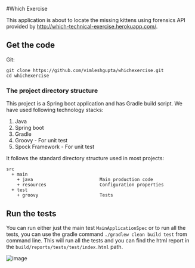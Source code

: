 #Which Exercise


This application is about to locate the missing kittens using forensics API provided by http://which-technical-exercise.herokuapp.com/.

## Get the code

Git:

    git clone https://github.com/vimleshgupta/whichexercise.git
    cd whichexercise
    
### The project directory structure
This project is a Spring boot application and has Gradle build script. We have used following technology stacks:
1. Java
2. Spring boot
3. Gradle
4. Groovy - For unit test
5. Spock Framework - For unit test

It follows the standard directory structure used in most projects:
```Gherkin
src
  + main
    + java                         Main production code
    + resources                    Configuration properties
  + test
    + groovy                       Tests
```


## Run the tests
You can run either just the main test `MainApplicationSpec` or to run all the tests, you can use the gradle command `./gradlew clean build test` from command line.
This will run all the tests and you can find the html report in the `build/reports/tests/test/index.html` path.


![image](https://user-images.githubusercontent.com/7358843/151858400-82819720-5588-4b88-aff2-2284e4ae0586.png)

